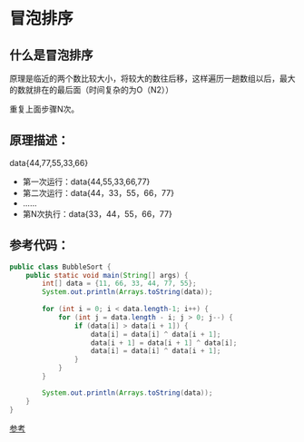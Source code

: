 # 冒泡排序

## 什么是冒泡排序
原理是临近的两个数比较大小，将较大的数往后移，这样遍历一趟数组以后，最大的数就排在的最后面（时间复杂的为O（N2））

重复上面步骤N次。

## 原理描述：
data{44,77,55,33,66}
- 第一次运行：data{44,55,33,66,77}
- 第二次运行：data{44，33，55，66，77}
- ......
- 第N次执行：data{33，44，55，66，77}

## 参考代码：

```java
public class BubbleSort {
    public static void main(String[] args) {
        int[] data = {11, 66, 33, 44, 77, 55};
        System.out.println(Arrays.toString(data));
        
        for (int i = 0; i < data.length-1; i++) {
            for (int j = data.length - i; j > 0; j--) {
                if (data[i] > data[i + 1]) {
                    data[i] = data[i] ^ data[i + 1];
                    data[i + 1] = data[i + 1] ^ data[i];
                    data[i] = data[i] ^ data[i + 1];
                }
            }
        }

        System.out.println(Arrays.toString(data));
    }
}
```

[参考](https://www.cnblogs.com/googlemeoften/p/5034008.html)